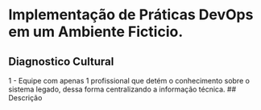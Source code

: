 # Implementação de Práticas DevOps em um Ambiente Ficticio.

## Diagnostico Cultural
1 - Equipe com apenas 1 profissional que detém o conhecimento sobre o sistema legado, dessa forma centralizando a informação técnica.
    ## Descrição
    
